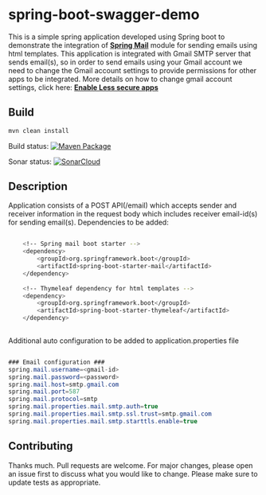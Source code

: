 # spring-boot-swagger-demo

This is a simple spring application developed using Spring boot to demonstrate the integration of **[Spring Mail](https://docs.spring.io/spring-framework/docs/3.2.x/spring-framework-reference/html/mail.html)** module for sending emails using html templates. This application is integrated with Gmail SMTP server that sends email(s), so in order to send emails using your Gmail account we need to change the Gmail account settings to provide permissions for other apps to be integrated. More details on how to change gmail account settings, click here: **[Enable Less secure apps](https://support.google.com/accounts/answer/6010255?hl=en)**

## Build


```bash
mvn clean install
```

Build status: [![Maven Package](https://github.com/MaheshIare/spring-boot-mail-demo/actions/workflows/maven-publish.yml/badge.svg)](https://github.com/MaheshIare/spring-boot-mail-demo/actions/workflows/maven-publish.yml)

Sonar status: [![SonarCloud](https://sonarcloud.io/images/project_badges/sonarcloud-white.svg)](https://sonarcloud.io/dashboard?id=MaheshIare_spring-boot-mail-demo)


## Description
Application consists of a POST API(/email) which accepts sender and receiver information in the request body which includes receiver email-id(s) for sending email(s). 
Dependencies to be added:

```bash

	<!-- Spring mail boot starter -->
	<dependency>
		<groupId>org.springframework.boot</groupId>
		<artifactId>spring-boot-starter-mail</artifactId>
	</dependency>
	
	<!-- Thymeleaf dependency for html templates -->
	<dependency>
		<groupId>org.springframework.boot</groupId>
		<artifactId>spring-boot-starter-thymeleaf</artifactId>
	</dependency>
		
```

Additional auto configuration to be added to application.properties file

```java

### Email configuration ###
spring.mail.username=<gmail-id>
spring.mail.password=<password>
spring.mail.host=smtp.gmail.com
spring.mail.port=587
spring.mail.protocol=smtp
spring.mail.properties.mail.smtp.auth=true
spring.mail.properties.mail.smtp.ssl.trust=smtp.gmail.com
spring.mail.properties.mail.smtp.starttls.enable=true

```

## Contributing
Thanks much. Pull requests are welcome. For major changes, please open an issue first to discuss what you would like to change.
Please make sure to update tests as appropriate.
